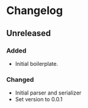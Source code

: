 # Changelog

## Unreleased

### Added

- Initial boilerplate.

### Changed

- Initial parser and serializer
- Set version to 0.0.1
